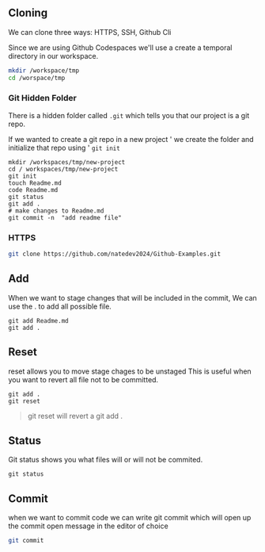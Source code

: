 ## Cloning

We can clone three ways: HTTPS, SSH, Github Cli

Since we are using Github Codespaces we'll use a create a temporal directory in our workspace.

```sh
mkdir /workspace/tmp
cd /worspace/tmp
```
### Git Hidden Folder
There is a hidden folder called `.git` which tells you that our project is a git repo.

If we wanted to create a git repo in a new project ' we create the folder and initialize that repo using ' `git init` 

```
mkdir /workspaces/tmp/new-project
cd / workspaces/tmp/new-project
git init
touch Readme.md
code Readme.md
git status
git add .
# make changes to Readme.md
git commit -n  "add readme file" 
```

### HTTPS
```sh
git clone https://github.com/natedev2024/Github-Examples.git
```
## Add
When we want to stage changes that will be included in the commit, We can use the . to add all possible file.
```
git add Readme.md 
git add . 
```
## Reset
reset allows you to move stage chages to be unstaged
This is useful when you want to revert all file not to be committed.
```
git add .
git reset
```
>git reset will revert a git add .

## Status
Git status shows you what files will or will not be commited.
```
git status
``` 
## Commit
when we want to commit code we can write git commit which will open up the commit open message in the editor of choice
```sh
git commit
```